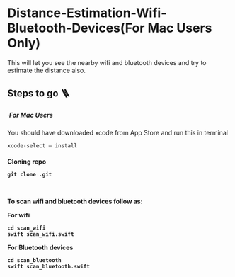 # Distance-Estimation-Wifi-Bluetooth-Devices(For Mac Users Only)
This will let you see the nearby wifi and bluetooth devices and try to estimate the distance also.

## Steps to go 🪜

<h5>∙For Mac Users</h5>
<p> You should have downloaded xcode from App Store and run this in terminal  </p>

    xcode-select — install
    
<h4> Cloning repo</h>
    
    git clone .git

<br>
<p>To scan wifi and bluetooth devices follow as:</p>
<p>For wifi</p>

    cd scan_wifi
    swift scan_wifi.swift

<p>For Bluetooth devices</p>

    cd scan_bluetooth
    swift scan_bluetooth.swift
    
    
